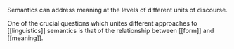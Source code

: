Semantics can address meaning at the levels of different units of discourse.

One of the crucial questions which unites different approaches to [[linguistics]] semantics is that of the relationship between [[form]] and [[meaning]].
